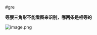 #gre 

**等腰三角形不能看图来识别，哪两条是相等的**

![image.png](https://typora-tes.oss-cn-shanghai.aliyuncs.com/20230416145433.png)